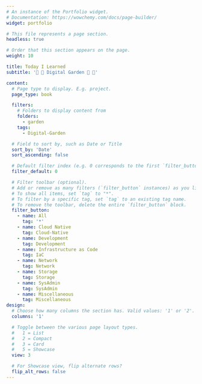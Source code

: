 ```yaml
---
# An instance of the Portfolio widget.
# Documentation: https://wowchemy.com/docs/page-builder/
widget: portfolio

# This file represents a page section.
headless: true

# Order that this section appears on the page.
weight: 10

title: Today I Learned
subtitle: '🌲 🌱 Digital Garden 🌱 🌲'

content:
  # Page type to display. E.g. project.
  page_type: book

  filters:
    # Folders to display content from
    folders:
      - garden
    tags:
      - Digital-Garden

  # Field to sort by, such as Date or Title
  sort_by: 'Date'
  sort_ascending: false

  # Default filter index (e.g. 0 corresponds to the first `filter_button` instance below).
  filter_default: 0

  # Filter toolbar (optional).
  # Add or remove as many filters (`filter_button` instances) as you like.
  # To show all items, set `tag` to "*".
  # To filter by a specific tag, set `tag` to an existing tag name.
  # To remove the toolbar, delete the entire `filter_button` block.
  filter_button:
    - name: All
      tag: '*'
    - name: Cloud Native
      tag: Cloud-Native
    - name: Development
      tag: Development
    - name: Infrastructure as Code
      tag: IaC
    - name: Network
      tag: Network
    - name: Storage
      tag: Storage
    - name: SysAdmin
      tag: SysAdmin
    - name: Miscellaneous
      tag: Miscellaneous
design:
  # Choose how many columns the section has. Valid values: '1' or '2'.
  columns: '1'

  # Toggle between the various page layout types.
  #   1 = List
  #   2 = Compact
  #   3 = Card
  #   5 = Showcase
  view: 3

  # For Showcase view, flip alternate rows?
  flip_alt_rows: false
---
```

